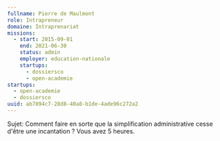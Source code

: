 ```yaml
---
fullname: Pierre de Maulmont
role: Intrapreneur
domaine: Intraprenariat
missions:
  - start: 2015-09-01
    end: 2021-06-30
    status: admin
    employer: education-nationale
    startups:
      - dossiersco
      - open-academie
startups:
  - open-academie
  - dossiersco
uuid: ab7894c7-28d8-40a8-b1de-4ade96c272a2
---
```

Sujet: Comment faire en sorte que la simplification administrative cesse d'être une
  incantation ? Vous avez 5 heures.
